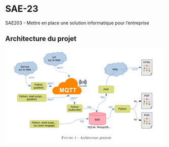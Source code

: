 # SAE-23
SAE203 - Mettre en place une solution informatique pour l’entreprise
## Architecture du projet

![Image Architecture](images\architecture.png)